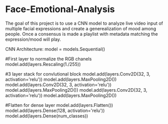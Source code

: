 # Face-Emotional-Analysis
The goal of this project is to use a CNN model to analyze live video input of multiple facial expressions and create a generealization of mood among people.
Once a consensus is made a playlist with metadata matching the expression/mood will play. 

CNN Architecture:
model = models.Sequential()

#First layer to normalize the RGB chanels 
model.add(layers.Rescaling(1./255))

#3 layer stack for convlutional block
model.add(layers.Conv2D(32, 3, activation='relu'))
model.add(layers.MaxPooling2D())
model.add(layers.Conv2D(32, 3, activation='relu'))
model.add(layers.MaxPooling2D())
model.add(layers.Conv2D(32, 3, activation='relu'))
model.add(layers.MaxPooling2D())

#Flatten for dense layer
model.add(layers.Flatten())
model.add(layers.Dense(128, activation='relu'))
model.add(layers.Dense(num_classes))


